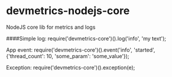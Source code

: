 # devmetrics-nodejs-core
NodeJS core lib for metrics and logs

####Simple log:
require('devmetrics-core')().log('info', 'my text');

App event:
require('devmetrics-core')().event('info', 'started', {'thread_count': 10, 'some_param': 'some_value'});

Exception:
require('devmetrics-core')().exception(e);
